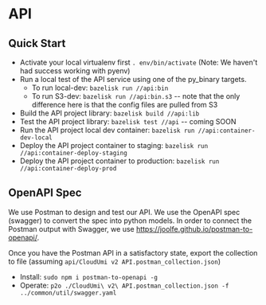 # API

## Quick Start

- Activate your local virtualenv first `. env/bin/activate` (Note: We haven't had success working with pyenv)
- Run a local test of the API service using one of the py_binary targets.
  - To run local-dev: `bazelisk run //api:bin`
  - To run S3-dev: `bazelisk run //api:bin.s3` -- note that the only difference here is that the config files are pulled from S3
- Build the API project library: `bazelisk build //api:lib`
- Test the API project library: `bazelisk test //api` -- coming SOON
- Run the API project local dev container: `bazelisk run //api:container-dev-local`
- Deploy the API project container to staging: `bazelisk run //api:container-deploy-staging`
- Deploy the API project container to production: `bazelisk run //api:container-deploy-prod`

## OpenAPI Spec

We use Postman to design and test our API. We use the OpenAPI spec (swagger) to convert the spec into python models. In order to connect the Postman output with Swagger, we use https://joolfe.github.io/postman-to-openapi/.

Once you have the Postman API in a satisfactory state, export the collection to file (assuming `api/CloudUmi v2 API.postman_collection.json`)

- Install: `sudo npm i postman-to-openapi -g`
- Operate: `p2o ./CloudUmi\ v2\ API.postman_collection.json -f ../common/util/swagger.yaml`
